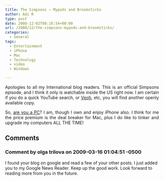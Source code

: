 ```yaml
---
title: The Simpsons – Mypods and Broomsticks
author: Adi R
type: post
date: 2008-12-02T08:16:54+00:00
url: /2008/12/the-simpsons-mypods-and-broomsticks/
categories:
  - General
tags:
  - Entertainment
  - iPhone
  - Mac
  - Technology
  - video
  - Windows

---
```

<p align="justify">
  Apologies to all my International blog readers. This is an official Simpsons episode, and I think it only is watchable inside the US right now. I am certain if you do a quick YouTube search, or <a href="http://www.veoh.com/search.html?type=v&#038;search=Mypods+and+Broomsticks">Veoh</a>, etc, you will find another openly available copy.
</p>

<p align="center">
</p>

<p align="justify">
  So, <a href="http://imapc.lifewithoutwalls.com/">are you a PC</a>? I am, though I own and enjoy iPhone also. I think for me the price premium is the deal breaker for Mac, plus I do like to tinker and upgrade my computers ALL THE TIME!
</p>

## Comments

### Comment by olga trilova on 2009-03-16 01:04:51 -0500
I found your blog on google and read a few of your other posts. I just added you to my Google News Reader. Keep up the good work. Look forward to reading more from you in the future.